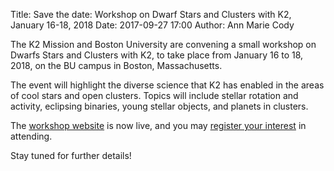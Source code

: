 Title: Save the date: Workshop on Dwarf Stars and Clusters with K2, January 16-18, 2018
Date: 2017-09-27 17:00
Author: Ann Marie Cody

The K2 Mission and Boston University are convening
a small workshop on Dwarfs Stars and Clusters with K2,
to take place from January 16 to 18, 2018, on the BU campus
in Boston, Massachusetts.

The event will highlight the diverse science that K2 has enabled
in the areas of cool stars and open clusters.
Topics will include stellar rotation and activity,
eclipsing binaries, young stellar objects, and planets in clusters. 

The [workshop website](/cluster-workshop) is now live, and you may [register your interest](https://docs.google.com/forms/d/e/1FAIpQLSdZCWOJd_L10gG-IQ9QYLkKDkkDM99Hn3awA3KStSz2B0AzCQ/viewform?c=0&w=1) in attending.

Stay tuned for further details!
